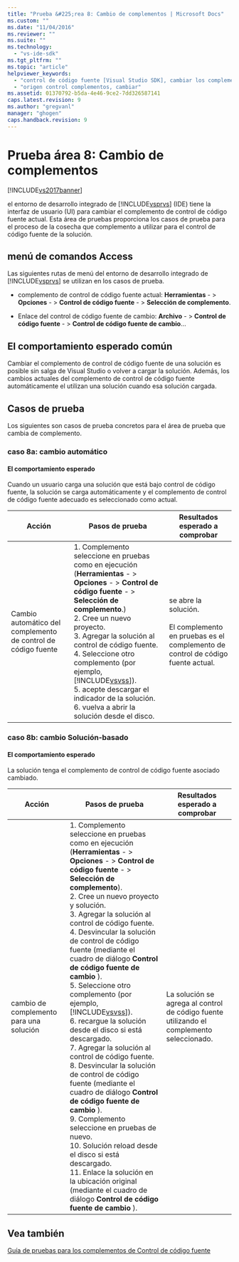 ```yaml
---
title: "Prueba &#225;rea 8: Cambio de complementos | Microsoft Docs"
ms.custom: ""
ms.date: "11/04/2016"
ms.reviewer: ""
ms.suite: ""
ms.technology: 
  - "vs-ide-sdk"
ms.tgt_pltfrm: ""
ms.topic: "article"
helpviewer_keywords: 
  - "control de código fuente [Visual Studio SDK], cambiar los complementos"
  - "origen control complementos, cambiar"
ms.assetid: 01370792-b5da-4e46-9ce2-7dd326587141
caps.latest.revision: 9
ms.author: "gregvanl"
manager: "ghogen"
caps.handback.revision: 9
---
```

# Prueba &#225;rea 8: Cambio de complementos
[!INCLUDE[vs2017banner](../../code-quality/includes/vs2017banner.md)]

el entorno de desarrollo integrado de [!INCLUDE[vsprvs](../../code-quality/includes/vsprvs_md.md)] \(IDE\) tiene la interfaz de usuario \(UI\) para cambiar el complemento de control de código fuente actual.  Esta área de pruebas proporciona los casos de prueba para el proceso de la cosecha que complemento a utilizar para el control de código fuente de la solución.  
  
## menú de comandos Access  
 Las siguientes rutas de menú del entorno de desarrollo integrado de [!INCLUDE[vsprvs](../../code-quality/includes/vsprvs_md.md)] se utilizan en los casos de prueba.  
  
-   complemento de control de código fuente actual: **Herramientas** \- \> **Opciones** \- \> **Control de código fuente** \- \> **Selección de complemento**.  
  
-   Enlace del control de código fuente de cambio: **Archivo** \- \> **Control de código fuente** \- \> **Control de código fuente de cambio**…  
  
## El comportamiento esperado común  
 Cambiar el complemento de control de código fuente de una solución es posible sin salga de Visual Studio o volver a cargar la solución.  Además, los cambios actuales del complemento de control de código fuente automáticamente el utilizan una solución cuando esa solución cargada.  
  
## Casos de prueba  
 Los siguientes son casos de prueba concretos para el área de prueba que cambia de complemento.  
  
### caso 8a: cambio automático  
  
#### El comportamiento esperado  
 Cuando un usuario carga una solución que está bajo control de código fuente, la solución se carga automáticamente y el complemento de control de código fuente adecuado es seleccionado como actual.  
  
|Acción|Pasos de prueba|Resultados esperado a comprobar|  
|------------|---------------------|-------------------------------------|  
|Cambio automático del complemento de control de código fuente|1.  Complemento seleccione en pruebas como en ejecución \(**Herramientas** \- \> **Opciones** \- \> **Control de código fuente** \- \> **Selección de complemento**.\)<br />2.  Cree un nuevo proyecto.<br />3.  Agregar la solución al control de código fuente.<br />4.  Seleccione otro complemento \(por ejemplo, [!INCLUDE[vsvss](../../extensibility/includes/vsvss_md.md)]\).<br />5.  acepte descargar el indicador de la solución.<br />6.  vuelva a abrir la solución desde el disco.|se abre la solución.<br /><br /> El complemento en pruebas es el complemento de control de código fuente actual.|  
  
### caso 8b: cambio Solución\-basado  
  
#### El comportamiento esperado  
 La solución tenga el complemento de control de código fuente asociado cambiado.  
  
|Acción|Pasos de prueba|Resultados esperado a comprobar|  
|------------|---------------------|-------------------------------------|  
|cambio de complemento para una solución|1.  Complemento seleccione en pruebas como en ejecución \(**Herramientas** \- \> **Opciones** \- \> **Control de código fuente** \- \> **Selección de complemento**\).<br />2.  Cree un nuevo proyecto y solución.<br />3.  Agregar la solución al control de código fuente.<br />4.  Desvincular la solución de control de código fuente \(mediante el cuadro de diálogo **Control de código fuente de cambio** \).<br />5.  Seleccione otro complemento \(por ejemplo, [!INCLUDE[vsvss](../../extensibility/includes/vsvss_md.md)]\).<br />6.  recargue la solución desde el disco si está descargado.<br />7.  Agregar la solución al control de código fuente.<br />8.  Desvincular la solución de control de código fuente \(mediante el cuadro de diálogo **Control de código fuente de cambio** \).<br />9. Complemento seleccione en pruebas de nuevo.<br />10. Solución reload desde el disco si está descargado.<br />11. Enlace la solución en la ubicación original \(mediante el cuadro de diálogo **Control de código fuente de cambio** \).|La solución se agrega al control de código fuente utilizando el complemento seleccionado.|  
  
## Vea también  
 [Guía de pruebas para los complementos de Control de código fuente](../../extensibility/internals/test-guide-for-source-control-plug-ins.md)